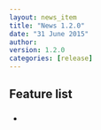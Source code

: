 ```yaml
---
layout: news_item
title: "News 1.2.0"
date: "31 June 2015"
author:
version: 1.2.0
categories: [release]
---
```


## Feature list

###

*

